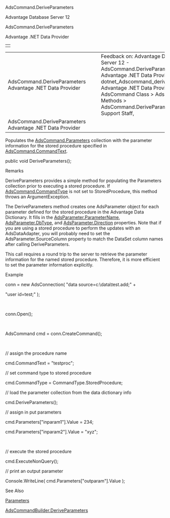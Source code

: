 AdsCommand.DeriveParameters




Advantage Database Server 12  

AdsCommand.DeriveParameters

Advantage .NET Data Provider

|  |
| --- |
|  |

|  |  |  |  |  |
| --- | --- | --- | --- | --- |
| AdsCommand.DeriveParameters  Advantage .NET Data Provider |  |  | Feedback on: Advantage Database Server 12 - AdsCommand.DeriveParameters Advantage .NET Data Provider dotnet\_Adscommand\_deriveparameters Advantage .NET Data Provider > AdsCommand Class > AdsCommand Methods > AdsCommand.DeriveParameters / Dear Support Staff, |  |
| AdsCommand.DeriveParameters  Advantage .NET Data Provider |  |  |  |  |

Populates the [AdsCommand.Parameters](dotnet_adscommand_parameters.htm) collection with the parameter information for the stored procedure specified in [AdsCommand.CommandText](dotnet_adscommand_commandtext.htm).

public void DeriveParameters();

Remarks

DeriveParameters provides a simple method for populating the Parameters collection prior to executing a stored procedure. If [AdsCommand.CommandType](dotnet_adscommand_commandtype.htm) is not set to StoredProcedure, this method throws an ArgumentException.

The DeriveParameters method creates one AdsParameter object for each parameter defined for the stored procedure in the Advantage Data Dictionary. It fills in the [AdsParameter.ParameterName](dotnet_adsparameter_parametername.htm), [AdsParameter.DbType](dotnet_adsparameter_dbtype.htm), and [AdsParameter.Direction](dotnet_adsparameter_direction.htm) properties. Note that if you are using a stored procedure to perform the updates with an AdsDataAdapter, you will probably need to set the AdsParameter.SourceColumn property to match the DataSet column names after calling DeriveParameters.

This call requires a round trip to the server to retrieve the parameter information for the named stored procedure. Therefore, it is more efficient to set the parameter information explicitly.

Example

conn = new AdsConnection( "data source=c:\\data\\test.add;" +

"user id=test;" );

 

conn.Open();

 

AdsCommand cmd = conn.CreateCommand();

 

// assign the procedure name

cmd.CommandText = "testproc";

// set command type to stored procedure

cmd.CommandType = CommandType.StoredProcedure;

// load the parameter collection from the data dictionary info

cmd.DeriveParameters();

// assign in put parameters

cmd.Parameters["inparam1"].Value = 234;

cmd.Parameters["inparam2"].Value = "xyz";

 

// execute the stored procedure

cmd.ExecuteNonQuery();

// print an output parameter

Console.WriteLine( cmd.Parameters["outparam"].Value );

See Also

[Parameters](dotnet_adscommand_parameters.htm)

[AdsCommandBuilder.DeriveParameters](dotnet_adscommandbuilder_deriveparameters.htm)